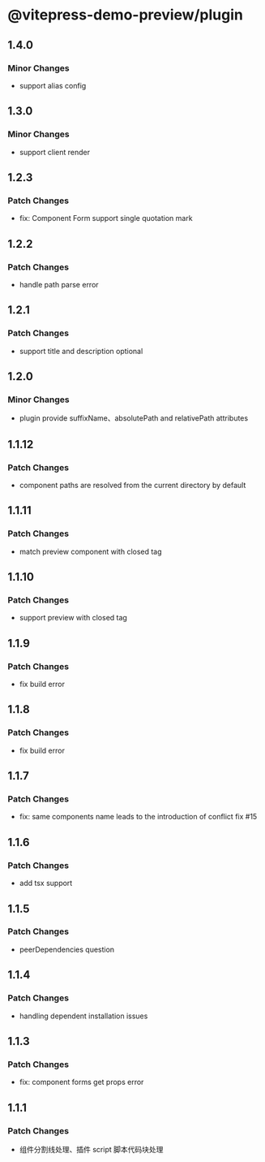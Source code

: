 # @vitepress-demo-preview/plugin

## 1.4.0

### Minor Changes

- support alias config

## 1.3.0

### Minor Changes

- support client render

## 1.2.3

### Patch Changes

- fix: Component Form support single quotation mark

## 1.2.2

### Patch Changes

- handle path parse error

## 1.2.1

### Patch Changes

- support title and description optional

## 1.2.0

### Minor Changes

- plugin provide suffixName、absolutePath and relativePath attributes

## 1.1.12

### Patch Changes

- component paths are resolved from the current directory by default

## 1.1.11

### Patch Changes

- match preview component with closed tag

## 1.1.10

### Patch Changes

- support preview with closed tag

## 1.1.9

### Patch Changes

- fix build error

## 1.1.8

### Patch Changes

- fix build error

## 1.1.7

### Patch Changes

- fix: same components name leads to the introduction of conflict fix #15

## 1.1.6

### Patch Changes

- add tsx support

## 1.1.5

### Patch Changes

- peerDependencies question

## 1.1.4

### Patch Changes

- handling dependent installation issues

## 1.1.3

### Patch Changes

- fix: component forms get props error

## 1.1.1

### Patch Changes

- 组件分割线处理、插件 script 脚本代码块处理

